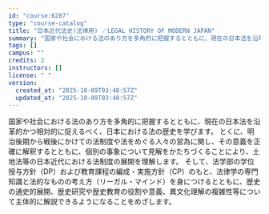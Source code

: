 ```yaml
---
id: "course:6287"
type: "course-catalog"
title: "日本近代法史(法律用) ／LEGAL HISTORY OF MODERN JAPAN"
summary: "国家や社会における法のあり方を多角的に把握するとともに、現在の日本法を沿革的かつ相対的に捉えるべく、日本における法の歴史を学びます。 とくに、明治後期から戦後にかけての法制度や法をめぐる人々の営為に関し、その意義を正確に解釈するとともに、個…"
tags: []
campus: ""
credits: 2
instructors: []
license: " "
version:
  created_at: "2025-10-09T03:48:57Z"
  updated_at: "2025-10-09T03:48:57Z"
---
```


国家や社会における法のあり方を多角的に把握するとともに、現在の日本法を沿革的かつ相対的に捉えるべく、日本における法の歴史を学びます。 とくに、明治後期から戦後にかけての法制度や法をめぐる人々の営為に関し、その意義を正確に解釈するとともに、個別の事象について見解をかたちづくることにより、土地法等の日本近代における法制度の展開を理解します。 そして、法学部の学位授与方針（DP）および教育課程の編成・実施方針（CP）のもと、法律学の専門知識と法的なものの考え方（リーガル・マインド）を身につけるとともに、歴史の通史的展開、歴史研究や歴史教育の役割や意義、異文化理解の複雑性等について主体的に解説できるようになることをめざします。

